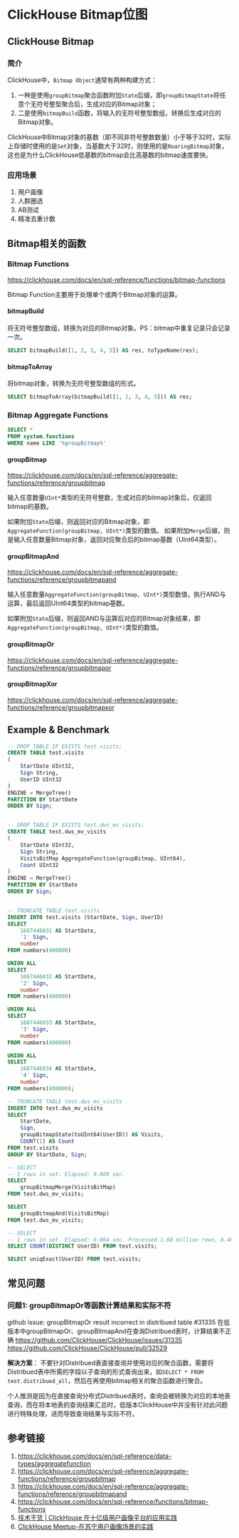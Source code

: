 # ClickHouse Bitmap位图


## ClickHouse Bitmap

### 简介

ClickHouse中，`Bitmap Object`通常有两种构建方式：
1. 一种是使用`groupBitmap`聚合函数附加`State`后缀，即`groupBitmapState`将任意个无符号整型聚合后，生成对应的Bitmap对象；
2. 二是使用`bitmapBuild`函数，将输入的无符号整型数组，转换后生成对应的Bitmap对象。

ClickHouse中Bitmap对象的基数（即不同非符号整数数量）小于等于32时，实际上存储时使用的是`Set`对象，当基数大于32时，则使用的是`RoaringBitmap`对象，这也是为什么ClickHouse低基数的bitmap会比高基数的bitmap速度要快。


### 应用场景

1. 用户画像
2. 人群圈选
3. AB测试
4. 精准去重计数


## Bitmap相关的函数

### Bitmap Functions
https://clickhouse.com/docs/en/sql-reference/functions/bitmap-functions

Bitmap Function主要用于处理单个或两个Bitmap对象的运算。


#### bitmapBuild

将无符号整型数组，转换为对应的Bitmap对象。PS：bitmap中重复记录只会记录一次。

```sql
SELECT bitmapBuild([1, 2, 3, 4, 5]) AS res, toTypeName(res);
```

#### bitmapToArray

将bitmap对象，转换为无符号整型数组的形式。

```sql
SELECT bitmapToArray(bitmapBuild([1, 2, 3, 4, 5])) AS res;
```


### Bitmap Aggregate Functions

```sql
SELECT *
FROM system.functions
WHERE name LIKE '%groupBitmap%'
```


#### groupBitmap
https://clickhouse.com/docs/en/sql-reference/aggregate-functions/reference/groupbitmap

输入任意数量`UInt*`类型的无符号整数，生成对应的bitmap对象后，仅返回bitmap的基数。

如果附加`State`后缀，则返回对应的Bitmap对象，即`AggregateFunction(groupBitmap, UInt*)`类型的数值。
如果附加`Merge`后缀，则是输入任意数量Bitmap对象，返回对应聚合后的bitmap基数（UInt64类型）。


#### groupBitmapAnd
https://clickhouse.com/docs/en/sql-reference/aggregate-functions/reference/groupbitmapand

输入任意数量`AggregateFunction(groupBitmap, UInt*)`类型数值，执行AND与运算，最后返回UInt64类型的bitmap基数。

如果附加`State`后缀，则返回AND与运算后对应的Bitmap对象结果，即`AggregateFunction(groupBitmap, UInt*)`类型的数值。


#### groupBitmapOr
https://clickhouse.com/docs/en/sql-reference/aggregate-functions/reference/groupbitmapor


#### groupBitmapXor
https://clickhouse.com/docs/en/sql-reference/aggregate-functions/reference/groupbitmapxor



## Example & Benchmark

```sql
-- DROP TABLE IF EXISTS test.visits;
CREATE TABLE test.visits
(
    StartDate UInt32,
    Sign String,
    UserID UInt32
)
ENGINE = MergeTree()
PARTITION BY StartDate
ORDER BY Sign;


-- DROP TABLE IF EXISTS test.dws_mv_visits;
CREATE TABLE test.dws_mv_visits
(
    StartDate UInt32,
    Sign String,
    VisitsBitMap AggregateFunction(groupBitmap, UInt64),
    Count UInt32
)
ENGINE = MergeTree()
PARTITION BY StartDate
ORDER BY Sign;


-- TRUNCATE TABLE test.visits
INSERT INTO test.visits (StartDate, Sign, UserID)
SELECT
    1667446031 AS StartDate,
    '1' Sign,
    number
FROM numbers(400000)

UNION ALL
SELECT
    1667446032 AS StartDate,
    '2' Sign,
    number
FROM numbers(400000)

UNION ALL
SELECT
    1667446033 AS StartDate,
    '3' Sign,
    number
FROM numbers(400000)

UNION ALL
SELECT
    1667446034 AS StartDate,
    '4' Sign,
    number
FROM numbers(400000);

-- TRUNCATE TABLE test.dws_mv_visits
INSERT INTO test.dws_mv_visits
SELECT
    StartDate,
    Sign,
    groupBitmapState(toUInt64(UserID)) AS Visits,
    COUNT(1) AS Count
FROM test.visits
GROUP BY StartDate, Sign;

-- SELECT
-- 1 rows in set. Elapsed: 0.009 sec.
SELECT
    groupBitmapMerge(VisitsBitMap)
FROM test.dws_mv_visits;

SELECT
    groupBitmapAnd(VisitsBitMap)
FROM test.dws_mv_visits;

-- SELECT
-- 1 rows in set. Elapsed: 0.064 sec. Processed 1.60 million rows, 6.40 MB (25.05 million rows/s., 100.22 MB/s.)
SELECT COUNT(DISTINCT UserID) FROM test.visits;

SELECT uniqExact(UserID) FROM test.visits;
```


## 常见问题

### 问题1: groupBitmapOr等函数计算结果和实际不符

github issue: groupBitmapOr result incorrect in distribued table #31335
在低版本中groupBitmapOr、groupBitmapAnd在查询Distribued表时，计算结果不正确
https://github.com/ClickHouse/ClickHouse/issues/31335
https://github.com/ClickHouse/ClickHouse/pull/32529

**解决方案**：
不要针对Distribued表直接查询并使用对应的聚合函数，需要将Distribued表中所需的字段以子查询的形式查询出来，如`SELECT * FROM test.distribued_all`，然后在再使用bitmap相关的聚合函数进行聚合。

个人推测是因为在直接查询分布式Distribued表时，查询会被转换为对应的本地表查询，而在将本地表的查询结果汇总时，低版本ClickHouse中并没有针对此问题进行特殊处理，进而导致查询结果与实际不符。



## 参考链接
1. https://clickhouse.com/docs/en/sql-reference/data-types/aggregatefunction
2. https://clickhouse.com/docs/en/sql-reference/aggregate-functions/reference/groupbitmap
3. https://clickhouse.com/docs/en/sql-reference/aggregate-functions/reference/groupbitmapand
4. https://clickhouse.com/docs/en/sql-reference/functions/bitmap-functions
5. [技术干货 | ClickHouse 在十亿级用户画像平台的应用实践](https://maimai.cn/article/detail?fid=1666603389&efid=FJ9ko6oJOUycWo_q5WdZDg)
6. [ClickHouse Meetup-在苏宁用户画像场景的实践](https://mp.weixin.qq.com/s/sLFD5llh8YaECtqsNjSbjQ)